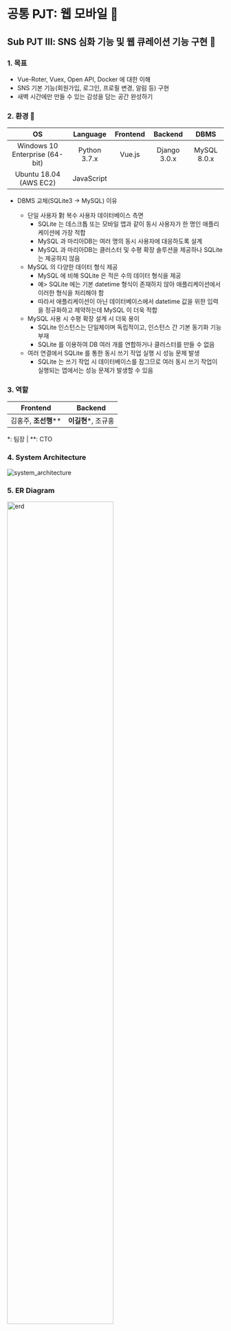 # 공통 PJT: 웹 모바일 :office:

## Sub PJT Ⅲ: SNS 심화 기능 및 웹 큐레이션 기능 구현  :city_sunset:

### 1. 목표

* Vue-Roter, Vuex, Open API, Docker 에 대한 이해
* SNS 기본 기능(회원가입, 로그인, 프로필 변경, 알림 등) 구현
* 새벽 시간에만 만들 수 있는 감성을 담는 공간 완성하기



### 2. 환경 :deciduous_tree:

|               OS               |   Language   | Frontend |   Backend    |    DBMS     |
| :----------------------------: | :----------: | :------: | :----------: | :---------: |
| Windows 10 Enterprise (64-bit) | Python 3.7.x |  Vue.js  | Django 3.0.x | MySQL 8.0.x |
|     Ubuntu 18.04 (AWS EC2)     |  JavaScript  |          |              |             |

* DBMS 교체(SQLite3 → MySQL) 이유

  * 단일 사용자 對 복수 사용자 데이터베이스 측면
    * SQLite 는 데스크톱 또는 모바일 앱과 같이 동시 사용자가 한 명인 애플리케이션에 가장 적합
    * MySQL 과 마리아DB는 여러 명의 동시 사용자에 대응하도록 설계
    * MySQL 과 마리아DB는 클러스터 및 수평 확장 솔루션을 제공하나 SQLite 는 제공하지 않음
  * MySQL 의 다양한 데이터 형식 제공
    * MySQL 에 비해 SQLite 은 적은 수의 데이터 형식을 제공
    * 예> SQLite 에는 기본 datetime 형식이 존재하지 않아 애플리케이션에서 이러한 형식을 처리해야 함
    * 따라서 애플리케이션이 아닌 데이터베이스에서 datetime 값을 위한 입력을 정규화하고 제약하는데 MySQL 이 더욱 적합
  * MySQL 사용 시 수평 확장 설계 시 더욱 용이
    * SQLite 인스턴스는 단일체이며 독립적이고, 인스턴스 간 기본 동기화 기능 부재
    * SQLite 를 이용하여 DB 여러 개를 연합하거나 클러스터를 만들 수 없음
  * 여러 연결에서 SQLite 를 통한 동시 쓰기 작업 실행 시 성능 문제 발생
    * SQLite 는 쓰기 작업 시 데이터베이스를 잠그므로 여러 동시 쓰기 작업이 실행되는 앱에서는 성능 문제가 발생할 수 있음



### 3. 역할

|       Frontend       |       Backend       |
| :------------------: | :-----------------: |
| 김홍주, **조선행**** | **이길현***, 조규홍 |

*: 팀장 | **: CTO



### 4. System Architecture

![system_architecture](https://user-images.githubusercontent.com/52685206/73622923-59860380-467e-11ea-99e6-90881f1f614c.png) 



### 5. ER Diagram

<img src="https://user-images.githubusercontent.com/52685206/73713380-91f61200-4750-11ea-84d0-10d5c2766604.png" alt="erd" style="width: 70%; height: 70%;" />





### 6. Git Workflow (기능별로 세분화하여 수정 예정)

![git_workflow](https://user-images.githubusercontent.com/52685206/73424672-e1b09400-4372-11ea-9f27-163147f844d2.png)





-----



### Screenshot

#### 1. Mobile @ Android

<img src="https://user-images.githubusercontent.com/52685206/73453138-bb104e80-43ae-11ea-946e-de54e9845c94.jpg" alt="Screenshot_20200130-214239_Samsung Internet" style="width: 50%; height: 50%;" />

<img src="https://user-images.githubusercontent.com/52685206/73453140-bc417b80-43ae-11ea-81e6-ae27c2ba9a14.jpg" alt="Screenshot_20200130-214247_Samsung Internet" style="width: 50%; height: 50%;" />

<img src="https://user-images.githubusercontent.com/52685206/73453142-bcda1200-43ae-11ea-9e36-0e3c9063a5a1.jpg" alt="Screenshot_20200130-214300_Samsung Internet" style="width: 50%; height: 50%;" />

<img src="https://user-images.githubusercontent.com/52685206/73453145-be0b3f00-43ae-11ea-8861-55b8c54658a4.jpg" alt="Screenshot_20200130-214311_Samsung Internet" style="width: 50%; height: 50%;" />





#### 2. Mobile @ IPadOS

<img src="https://user-images.githubusercontent.com/52685206/73453064-9320eb00-43ae-11ea-8d3b-56c4678c7368.jpg" alt="Image from iOS - 1" style="width: 50%; height: 50%;" />

<img src="https://user-images.githubusercontent.com/52685206/73453065-94521800-43ae-11ea-8a8f-6c2ccc78cb00.png" alt="Image from iOS - 2" style="width: 50%; height: 50%;" />

<img src="https://user-images.githubusercontent.com/52685206/73453073-96b47200-43ae-11ea-8cfe-748a32ff3c99.png" alt="Image from iOS - 3" style="width:50%; height:50%" />


